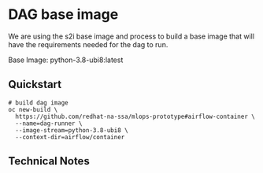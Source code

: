 # DAG base image

We are using the s2i base image and process to build a
base image that will have the requirements needed for the dag to run.

Base Image: python-3.8-ubi8:latest

## Quickstart
```
# build dag image
oc new-build \
  https://github.com/redhat-na-ssa/mlops-prototype#airflow-container \
  --name=dag-runner \
  --image-stream=python-3.8-ubi8 \
  --context-dir=airflow/container
```

## Technical Notes
